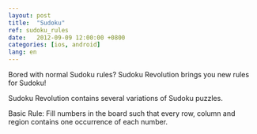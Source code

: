 ```yaml
---
layout: post
title:  "Sudoku"
ref: sudoku_rules
date:   2012-09-09 12:00:00 +0800
categories: [ios, android]
lang: en
---
```


Bored with normal Sudoku rules? Sudoku Revolution brings you new rules for Sudoku!  

Sudoku Revolution contains several variations of Sudoku puzzles.  

Basic Rule: Fill numbers in the board such that every row, column and region contains one occurrence of each number.  

